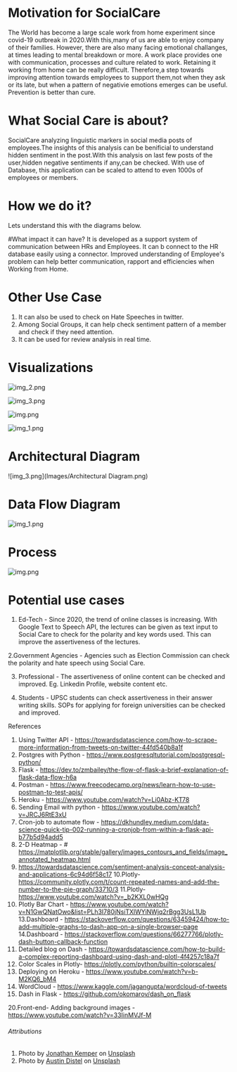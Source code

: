 # Motivation for  SocialCare

The World has become a large scale work from home experiment since covid-19 outbreak in 2020.With this,many of us are able to enjoy 
company of their families. However, there are also many facing emotional challanges, at times leading to mental breakdown or more.
A work place provides one with communication, processes and culture related to work. Retaining it working from home can be really difficult. 
Therefore,a step towards improving attention towards employees to support them,not when they ask or its late, but when a pattern of negativie emotions
emerges can be useful. Prevention is better than cure.

# What Social Care is about?
SocialCare analyzing linguistic markers in social media posts of employees.The insights of this analysis can be benificial to 
understand hidden sentiment in the post.With this analysis on last few posts of the user,hidden negative sentiments if any,can be checked.
With use of Database, this application can be scaled to attend to even 1000s of employees or members.

# How we do it?
Lets understand this with the diagrams below.

#What impact it can have?
It is developed as a support system of communication between HRs and Employees. It can b connect to the HR database easily using a connector.
Improved understanding of Employee's problem can help better communication, rapport and efficiencies when Working from Home.

# Other Use Case

1. It can also be used to check on Hate Speeches in twitter.
2. Among Social Groups, it can help check sentiment pattern of a member and check if they need attention.
3. It can be used for review analysis in real time.

# Visualizations 
![img_2.png](Images/positive_tweets.png)

![img_3.png](Images/overall_tweets.png)

![img.png](Images/wordcloud_overall.png)

![img_1.png](Images/Heatmap.png)

# Architectural Diagram

![img_3.png](Images/Architectural Diagram.png)
# Data Flow Diagram

![img_1.png](Images/DFD.png)



# Process

![img.png](Images/process.png)

# Potential use cases

1. Ed-Tech - Since 2020, the trend of online classes is increasing. With Google Text to Speech API, the lectures can be 
given as text input to Social Care to check for the polarity and key words used. This can improve the assertiveness of the lectures.
   
2.Government Agencies - Agencies such as Election Commission can check the polarity and hate speech using Social Care.

3. Professional - The assertiveness of online content can be checked and improved. Eg. Linkedin Profile, website content etc.

4. Students - UPSC students can check assertiveness in their answer writing skills. SOPs for applying for foreign universities can be checked
and improved.

References
1. Using Twitter API - https://towardsdatascience.com/how-to-scrape-more-information-from-tweets-on-twitter-44fd540b8a1f
2. Postgres with Python - https://www.postgresqltutorial.com/postgresql-python/
3. Flask - https://dev.to/zmbailey/the-flow-of-flask-a-brief-explanation-of-flask-data-flow-h6a
4. Postman - https://www.freecodecamp.org/news/learn-how-to-use-postman-to-test-apis/ 
5. Heroku - https://www.youtube.com/watch?v=Li0Abz-KT78
6. Sending Email with python - https://www.youtube.com/watch?v=JRCJ6RtE3xU
7. Cron-job to automate flow - https://dkhundley.medium.com/data-science-quick-tip-002-running-a-cronjob-from-within-a-flask-api-b77b5d94add5
8. 2-D Heatmap - # https://matplotlib.org/stable/gallery/images_contours_and_fields/image_annotated_heatmap.html
9. https://towardsdatascience.com/sentiment-analysis-concept-analysis-and-applications-6c94d6f58c17
10.Plotly- https://community.plotly.com/t/count-repeated-names-and-add-the-number-to-the-pie-graph/33710/3
11.Plotly- https://www.youtube.com/watch?v=_b2KXL0wHQg
12. Plotly Bar Chart - https://www.youtube.com/watch?v=N1GwQNatOwo&list=PLh3I780jNsiTXlWYiNWjq2rBgg3UsL1Ub   
13.Dashboard - https://stackoverflow.com/questions/63459424/how-to-add-multiple-graphs-to-dash-app-on-a-single-browser-page
14.Dashboard - https://stackoverflow.com/questions/66277766/plotly-dash-button-callback-function
15. Detailed blog on Dash - https://towardsdatascience.com/how-to-build-a-complex-reporting-dashboard-using-dash-and-plotl-4f4257c18a7f
16. Color Scales in Plotly- https://plotly.com/python/builtin-colorscales/
17. Deploying on Heroku - https://www.youtube.com/watch?v=b-M2KQ6_bM4
18. WordCloud - https://www.kaggle.com/jagangupta/wordcloud-of-tweets
19. Dash in Flask - https://github.com/okomarov/dash_on_flask

20.Front-end- Adding background images - https://www.youtube.com/watch?v=33IinMVJf-M


###### Attributions
1. Photo by <a href="https://unsplash.com/@jupp?utm_source=unsplash&utm_medium=referral&utm_content=creditCopyText">Jonathan Kemper</a> on <a href="https://unsplash.com/s/photos/work-from-home?utm_source=unsplash&utm_medium=referral&utm_content=creditCopyText">Unsplash</a>
2. Photo by <a href="https://unsplash.com/@austindistel?utm_source=unsplash&utm_medium=referral&utm_content=creditCopyText">Austin Distel</a> on <a href="https://unsplash.com/s/photos/organization?utm_source=unsplash&utm_medium=referral&utm_content=creditCopyText">Unsplash</a>
  
